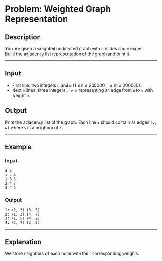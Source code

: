 # Problem: Weighted Graph Representation

## Description
You are given a weighted undirected graph with `n` nodes and `m` edges.  
Build the adjacency list representation of the graph and print it.

---

## Input
- First line: two integers `n` and `m` (1 ≤ n ≤ 200000, 1 ≤ m ≤ 200000).  
- Next `m` lines: three integers `u v w` representing an edge from `u` to `v` with weight `w`.

## Output
Print the adjacency list of the graph. Each line `i` should contain all edges `(v, w)` where `v` is a neighbor of `i`.

---

## Example

### Input
```
4 4
1 2 3
1 3 5
2 4 7
3 4 2
```

### Output
```
1: (2, 3) (3, 5)
2: (1, 3) (4, 7)
3: (1, 5) (4, 2)
4: (2, 7) (3, 2)
```

---

## Explanation
We store neighbors of each node with their corresponding weights.
